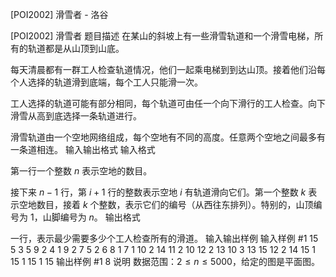



[POI2002] 滑雪者 - 洛谷














[POI2002] 滑雪者
题目描述
在某山的斜坡上有一些滑雪轨道和一个滑雪电梯，所有的轨道都是从山顶到山底。

每天清晨都有一群工人检查轨道情况，他们一起乘电梯到到达山顶。接着他们沿每个人选择的轨道滑到底端，每个工人只能滑一次。

工人选择的轨道可能有部分相同，每个轨道可由任一个向下滑行的工人检查。向下滑雪从高到底选择一条轨道进行。

滑雪轨道由一个空地网络组成，每个空地有不同的高度。任意两个空地之间最多有一条道相连。
输入输出格式
输入格式

第一行一个整数 $n$ 表示空地的数目。

接下来 $n-1$ 行，第 $i+1$ 行的整数表示空地 $i$ 有轨道滑向它们。第一个整数 $k$ 表示空地数目，接着 $k$ 个整数，表示它们的编号（从西往东排列）。特别的，山顶编号为 $1$，山脚编号为 $n$。
输出格式

一行，表示最少需要多少个工人检查所有的滑道。
输入输出样例
输入样例 #1
15
5 3 5 9 2 4
1 9
2 7 5
2 6 8
1 7
1 10
2 14 11
2 10 12
2 13 10
3 13 15 12
2 14 15
1 15
1 15
1 15
输出样例 #1
8
说明
数据范围：$2 \le n \le 5000$，给定的图是平面图。






